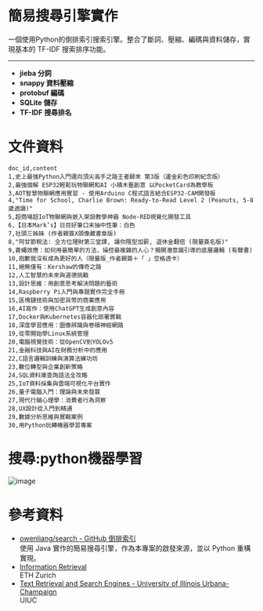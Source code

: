 # 簡易搜尋引擎實作

一個使用Python的倒排索引搜索引擎。整合了斷詞、壓縮、編碼與資料儲存，實現基本的 TF-IDF 搜索排序功能。

---

- **jieba 分詞**
- **snappy 資料壓縮**
- **protobuf 編碼**
- **SQLite 儲存**
- **TF-IDF 搜尋排名**

# 文件資料
```
doc_id,content
1,史上最強Python入門邁向頂尖高手之路王者歸來 第3版（邊金彩色印刷紀念版）
2,最強個解 ESP32輕鬆玩物聯網和AI 小積木藝創意 以PocketCard為教學板
3,AOT智慧物聯網應用實習 - 使用Arduino C程式語言結合ESP32-CAM開發板
4,"Time for School, Charlie Brown: Ready-to-Read Level 2 (Peanuts, 5-8歲適讀)"
5,超商場超IoT物聯網與嵌入架設教學神器 Node-RED視覺化開發工具
6,【日本Mark’s】日目好筆口末抽中性筆：白色
7,社頭三姊妹 (作者親簽X頭像藏書章版)
8,"阿甘節稅法: 全方位理財第三堂課, 讓你隱型加薪, 退休金翻倍 (限量簽名版)"
9,蒼蠅效應：如何用最簡單的方法，操控最複雜的人心？揭開潛意識引導的底層邏輯 (有聲書)
10,抱歉我沒有成為更好的人（限量版_作者親簽＋「 」空格透卡）
11,絕無僅有：Kershaw的傳奇之路
12,人工智慧的未來與道德挑戰
13,設計思維：用創意思考解決問題的藝術
14,Raspberry Pi入門與專題實作完全手冊
15,區塊鏈技術與加密貨幣的商業應用
16,AI寫作：使用ChatGPT生成創意內容
17,Docker與Kubernetes容器化部署實戰
18,深度學習應用：圖像辨識與卷積神經網路
19,從零開始學Linux系統管理
20,電腦視覺技術：從OpenCV到YOLOv5
21,金融科技與AI在財務分析中的應用
22,C語言邏輯訓練與演算法練功坊
23,數位轉型與企業創新策略
24,SQL資料庫查詢語法全攻略
25,IoT資料採集與雲端可視化平台實作
26,量子電腦入門：理論與未來發展
27,現代行銷心理學：消費者行為洞察
28,UX設計從入門到精通
29,數據分析思維與實戰案例
30,用Python玩轉機器學習專案

```


# 搜尋:python機器學習

![image](https://github.com/user-attachments/assets/2d0e8229-2aa4-49b5-bb7f-8512d9d096b9)




# 參考資料

- [owenliang/search - GitHub 倒排索引](https://github.com/owenliang/search)  
  使用 Java 實作的簡易搜尋引擎，作為本專案的啟發來源，並以 Python 重構實現。
- [Information Retrieval](https://systems.ethz.ch/education/courses/2024-spring/information-retrieval-.html)  
  ETH Zurich
- [Text Retrieval and Search Engines - University of Illinois Urbana-Champaign](https://www.coursera.org/learn/text-retrieval/)  
  UIUC
  


